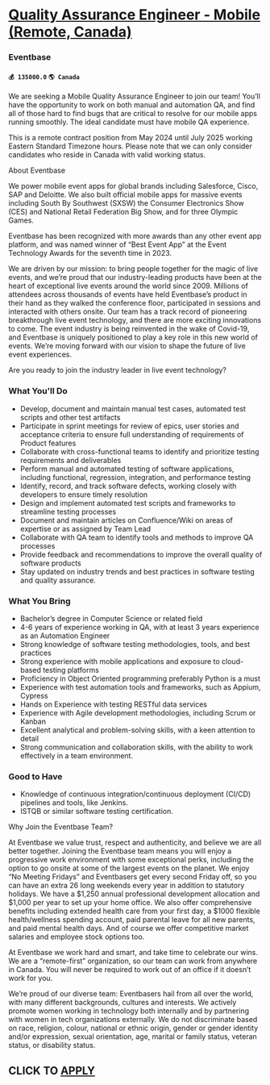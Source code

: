 # [Quality Assurance Engineer - Mobile (Remote, Canada)](https://www.remotewlb.com/apply/quality-assurance-engineer-mobile-remote-canada-80948)  
### Eventbase  
#### `💰 135000.0` `🌎 Canada`  

We are seeking a Mobile Quality Assurance Engineer to join our team! You’ll have the opportunity to work on both manual and automation QA, and find all of those hard to find bugs that are critical to resolve for our mobile apps running smoothly. The ideal candidate must have mobile QA experience.

This is a remote contract position from May 2024 until July 2025 working Eastern Standard Timezone hours. Please note that we can only consider candidates who reside in Canada with valid working status.

About Eventbase

We power mobile event apps for global brands including Salesforce, Cisco, SAP and Deloitte. We also built official mobile apps for massive events including South By Southwest (SXSW) the Consumer Electronics Show (CES) and National Retail Federation Big Show, and for three Olympic Games.

Eventbase has been recognized with more awards than any other event app platform, and was named winner of “Best Event App” at the Event Technology Awards for the seventh time in 2023.

We are driven by our mission: to bring people together for the magic of live events, and we’re proud that our industry-leading products have been at the heart of exceptional live events around the world since 2009. Millions of attendees across thousands of events have held Eventbase’s product in their hand as they walked the conference floor, participated in sessions and interacted with others onsite. Our team has a track record of pioneering breakthrough live event technology, and there are more exciting innovations to come. The event industry is being reinvented in the wake of Covid-19, and Eventbase is uniquely positioned to play a key role in this new world of events. We’re moving forward with our vision to shape the future of live event experiences.

Are you ready to join the industry leader in live event technology?

### What You'll Do

  * Develop, document and maintain manual test cases, automated test scripts and other test artifacts
  * Participate in sprint meetings for review of epics, user stories and acceptance criteria to ensure full understanding of requirements of Product features
  * Collaborate with cross-functional teams to identify and prioritize testing requirements and deliverables
  * Perform manual and automated testing of software applications, including functional, regression, integration, and performance testing
  * Identify, record, and track software defects, working closely with developers to ensure timely resolution
  * Design and implement automated test scripts and frameworks to streamline testing processes
  * Document and maintain articles on Confluence/Wiki on areas of expertise or as assigned by Team Lead
  * Collaborate with QA team to identify tools and methods to improve QA processes
  * Provide feedback and recommendations to improve the overall quality of software products
  * Stay updated on industry trends and best practices in software testing and quality assurance.

### What You Bring

  * Bachelor’s degree in Computer Science or related field
  * 4-6 years of experience working in QA, with at least 3 years experience as an Automation Engineer
  * Strong knowledge of software testing methodologies, tools, and best practices
  * Strong experience with mobile applications and exposure to cloud-based testing platforms
  * Proficiency in Object Oriented programming preferably Python is a must
  * Experience with test automation tools and frameworks, such as Appium, Cypress
  * Hands on Experience with testing RESTful data services
  * Experience with Agile development methodologies, including Scrum or Kanban
  * Excellent analytical and problem-solving skills, with a keen attention to detail
  * Strong communication and collaboration skills, with the ability to work effectively in a team environment.

### Good to Have

  * Knowledge of continuous integration/continuous deployment (CI/CD) pipelines and tools, like Jenkins.
  * ISTQB or similar software testing certification.

Why Join the Eventbase Team?

At Eventbase we value trust, respect and authenticity, and believe we are all better together. Joining the Eventbase team means you will enjoy a progressive work environment with some exceptional perks, including the option to go onsite at some of the largest events on the planet. We enjoy “No Meeting Fridays” and Eventbasers get every second Friday off, so you can have an extra 26 long weekends every year in addition to statutory holidays. We have a $1,250 annual professional development allocation and $1,000 per year to set up your home office. We also offer comprehensive benefits including extended health care from your first day, a $1000 flexible health/wellness spending account, paid parental leave for all new parents, and paid mental health days. And of course we offer competitive market salaries and employee stock options too.

At Eventbase we work hard and smart, and take time to celebrate our wins. We are a “remote-first” organization, so our team can work from anywhere in Canada. You will never be required to work out of an office if it doesn’t work for you.

We’re proud of our diverse team: Eventbasers hail from all over the world, with many different backgrounds, cultures and interests. We actively promote women working in technology both internally and by partnering with women in tech organizations externally. We do not discriminate based on race, religion, colour, national or ethnic origin, gender or gender identity and/or expression, sexual orientation, age, marital or family status, veteran status, or disability status.

  
## CLICK TO [APPLY](https://www.remotewlb.com/apply/quality-assurance-engineer-mobile-remote-canada-80948)

